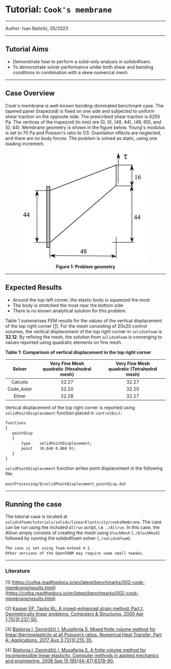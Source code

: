 
# Tutorial: `Cook's membrane`

---

Author: Ivan Batistić, 05/2023

---

## Tutorial Aims

- Demonstrate how to perform a solid-only analysis in solids4foam.
- To demonstrate solver performance under both shear and bending conditions in 
combination with a skew numerical mesh.

---

## Case Overview

Cook's membrane is well-known bending-dominated benchmark case. The tapered panel (trapezoid) is fixed on one side and subjected to uniform shear traction on the opposite side. The prescribed shear traction is 6250 Pa. The vertices of the trapezoid (in mm) are (0, 0), (48, 44), (48, 60),  and (0, 44). Membrane geometry is shown in the figure below. Young's modulus is set to 70 Pa and Poisson's ratio to 1/3. Gravitation effects are neglected, and there are no body forces. The problem is solved as static, using one loading increment.

<div style="text-align: center;">
  <img src="./images/membrane_geometry.PNG" alt="Image" width="400">
    <figcaption>
     <strong>Figure 1: Problem geometry</strong>
    </figcaption>
</div>

---

## Expected Results

* Around the top-left corner, the elastic body is squeezed the most
* The body is stretched the most near the bottom side
* There is no known analytical solution for this problem.

Table 1 summarises FEM results for the values of the vertical displacement of the top right corner [[1]](https://cofea.readthedocs.io/en/latest/benchmarks/002-cook-membrane/results.html). For the mesh consisting of 20x20 control volumes, the vertical displacement of the top right corner in `solids4foam` is **32.12**. By refining the mesh, the solution from `solids4Foam` is converging to values reported using quadratic elements on fine mesh. 


**Table 1: Comparison of vertical displacement in the top right corner**

|     Solver      | Very Fine Mesh <br>  quadratic (Hexahedral mesh) | Very Fine Mesh <br>  quadratic (Tetrahedral mesh) |
| :-------------: | :----------------------------------------------: | :-----------------------------------------------: |
|    Calculix     |                      32.27                       |                       32.27                       |
|   Code_Aster    |                      32.20                       |                       32.20                       |
|      Elmer      |                      32.28                       |                       32.27                       |

Vertical displacement of the top right corner is reported using
`solidPointDisplacement` function placed in `controlDict`:

```
functions
{
   pointDisp
   {
       type    solidPointDisplacement;
       point   (0.048 0.060 0);
   }
}

```
`solidPointDisplacement` function writes point displacement in the following file:  

`postProcessing/0/solidPointDisplacement_pointDisp.dat`

---

## Running the case
The tutorial case is located at `solids4foam/tutorials/solids/linearElasticity/cooksMembrane`. The case can be run using the included `Allrun` script, i.e. `./Allrun`.  In this case, the Allrun simply consists of creating the mesh using `blockMesh` (`./blockMesh`) followed by running the solids4foam solver (`./solids4Foam`).

```warning
The case is set using foam-extend 4.1. 
Other versions of the OpenFOAM may require some small tweaks.
```

---

### Literature 

[1] [https://cofea.readthedocs.io/en/latest/benchmarks/002-cook-membrane/results.html](https://cofea.readthedocs.io/en/latest/benchmarks/002-cook-membrane/results.html)

[2] [Kasper EP, Taylor RL. A mixed-enhanced strain method: 
Part I: Geometrically linear problems. Computers & Structures. 2000 Apr 1;75(3):237-50.](https://www.sciencedirect.com/science/article/abs/pii/S0045794999001340)

[3] [Bijelonja I, Demirdžić I, Muzaferija S. Mixed finite volume method for linear thermoelasticity at all Poisson’s ratios. Numerical Heat Transfer, 
Part A: Applications. 2017 Aug 3;72(3):215-35.](https://www.tandfonline.com/doi/abs/10.1080/10407782.2017.1372665?journalCode=unht20)

[4] [Bijelonja I, Demirdžić I, Muzaferija S. A finite volume method for incompressible linear elasticity. Computer methods in applied mechanics and engineering. 2006 Sep 15;195(44-47):6378-90.](https://www.sciencedirect.com/science/article/abs/pii/S0045782506000387)

